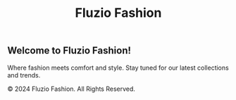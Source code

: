 
</head>
<body>

<header>
    <h1>Fluzio Fashion</h1>
</header>

<div class="main-content">
    <h2>Welcome to Fluzio Fashion!</h2>
    <p>Where fashion meets comfort and style. Stay tuned for our latest collections and trends.</p>
</div>

<footer>
    <p>&copy; 2024 Fluzio Fashion. All Rights Reserved.</p>
</footer>

</body>
</html>
